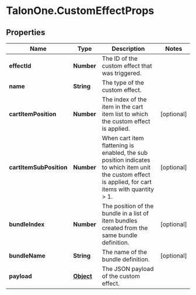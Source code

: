 # TalonOne.CustomEffectProps

## Properties

Name | Type | Description | Notes
------------ | ------------- | ------------- | -------------
**effectId** | **Number** | The ID of the custom effect that was triggered. | 
**name** | **String** | The type of the custom effect. | 
**cartItemPosition** | **Number** | The index of the item in the cart item list to which the custom effect is applied. | [optional] 
**cartItemSubPosition** | **Number** | When cart item flattening is enabled, the sub position indicates to which item unit the custom effect is applied, for cart items with quantity &gt; 1.  | [optional] 
**bundleIndex** | **Number** | The position of the bundle in a list of item bundles created from the same bundle definition. | [optional] 
**bundleName** | **String** | The name of the bundle definition. | [optional] 
**payload** | [**Object**](.md) | The JSON payload of the custom effect. | 


